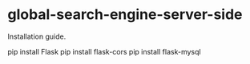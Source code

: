 # global-search-engine-server-side

Installation guide.

<!-- install python -->
<!-- install anaconda -->
<!-- need to install scrappy, refer doc >> conda install -c conda-forge scrapy -->
pip install Flask
pip install flask-cors
pip install flask-mysql
